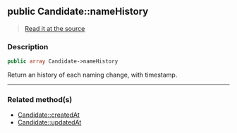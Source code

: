 ## public Candidate::nameHistory

> [Read it at the source](https://github.com/julien-boudry/Condorcet/blob/master/src/Candidate.php#L20)

### Description    

```php
public array Candidate->nameHistory 
```

Return an history of each naming change, with timestamp.
    
---------------------------------------

### Related method(s)      

* [Candidate::createdAt](/Docs/ApiReferences/Candidate%20Class/public%20Candidate--createdAt.md)    
* [Candidate::updatedAt](/Docs/ApiReferences/Candidate%20Class/public%20Candidate--updatedAt.md)    
